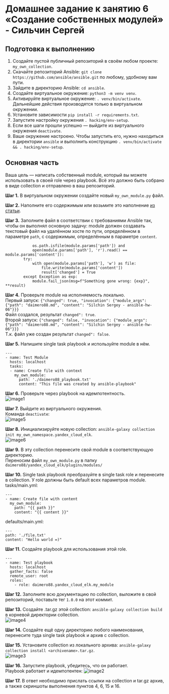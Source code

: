# Домашнее задание к занятию 6 «Создание собственных модулей» - Сильчин Сергей

## Подготовка к выполнению

1. Создайте пустой публичный репозиторий в своём любом проекте: `my_own_collection`.
2. Скачайте репозиторий Ansible: `git clone https://github.com/ansible/ansible.git` по любому, удобному вам пути.
3. Зайдите в директорию Ansible: `cd ansible`.
4. Создайте виртуальное окружение: `python3 -m venv venv`.
5. Активируйте виртуальное окружение: `. venv/bin/activate`. Дальнейшие действия производятся только в виртуальном окружении.
6. Установите зависимости `pip install -r requirements.txt`.
7. Запустите настройку окружения `. hacking/env-setup`.
8. Если все шаги прошли успешно — выйдите из виртуального окружения `deactivate`.
9. Ваше окружение настроено. Чтобы запустить его, нужно находиться в директории `ansible` и выполнить конструкцию `. venv/bin/activate && . hacking/env-setup`.

## Основная часть

Ваша цель — написать собственный module, который вы можете использовать в своей role через playbook. Всё это должно быть собрано в виде collection и отправлено в ваш репозиторий.

**Шаг 1.** В виртуальном окружении создайте новый `my_own_module.py` файл.  

**Шаг 2.** Наполните его содержимым или возьмите это наполнение [из статьи](https://docs.ansible.com/ansible/latest/dev_guide/developing_modules_general.html#creating-a-module).  

**Шаг 3.** Заполните файл в соответствии с требованиями Ansible так, чтобы он выполнял основную задачу: module должен создавать текстовый файл на удалённом хосте по пути, определённом в параметре `path`, с содержимым, определённым в параметре `content`.  

```    if not (os.path.exists(module.params['path']) and
            os.path.isfile(module.params['path']) and
            open(module.params['path'], 'r').read() == module.params['content']):
        try:
            with open(module.params['path'], 'w') as file:
                file.write(module.params['content'])
                result['changed'] = True
        except Exception as exp:
            module.fail_json(msg=f"Something gone wrong: {exp}", **result)
```
**Шаг 4.** Проверьте module на исполняемость локально.  
Первый запуск: ```{"changed": true, "invocation": {"module_args": {"path": "daimero88.md", "content": "Silchin Sergey - ansible-hw-06"}}}```  
Файл создался, результат `changed": true`.  
Второй запуск: ```{"changed": false, "invocation": {"module_args": {"path": "daimero88.md", "content": "Silchin Sergey - ansible-hw-06"}}}```  
Т.к. файл уже создан результат `changed": false`.  

**Шаг 5.** Напишите single task playbook и используйте module в нём.  
```
---
- name: Test Module
  hosts: localhost
  tasks:
  - name: Create file with context
    my_own_module:
      path: './daimero88_playbook.txt'
      content: "This file was created by ansible-playbook"
```
**Шаг 6.** Проверьте через playbook на идемпотентность.  
![image1](https://github.com/user-attachments/assets/d25fede7-5059-42ce-baa5-d5b9c417b83f)  

**Шаг 7.** Выйдите из виртуального окружения.  
Команда `deactivate`:  
![image5](https://github.com/user-attachments/assets/b0cfbbdc-6af0-45a5-86ec-638ecd5ee779)  

**Шаг 8.** Инициализируйте новую collection: `ansible-galaxy collection init my_own_namespace.yandex_cloud_elk`.  
![image6](https://github.com/user-attachments/assets/63118e5c-a6b3-4fc3-9508-45cc8985da3b)  

**Шаг 9.** В эту collection перенесите свой module в соответствующую директорию.  
Переносим файл `my_own_module.py` в папку `daimero88/yandex_cloud_elk/plugins/modules/`  

**Шаг 10.** Single task playbook преобразуйте в single task role и перенесите в collection. У role должны быть default всех параметров module.  
tasks/main.yml:
```
---
- name: Create file with content
  my_own_module:
    path: "{{ path }}"
    content: "{{ content }}"
```
defaults/main.yml:
```
---
path: './file.txt'
content: "Hello world =)"
```
**Шаг 11.** Создайте playbook для использования этой role.  
```
---
- name: Test playbook
  hosts: localhost
  gather_facts: false
  remote_user: root
  roles:
    - role: daimero88.yandex_cloud_elk.my_module
```

**Шаг 12.** Заполните всю документацию по collection, выложите в свой репозиторий, поставьте тег `1.0.0` на этот коммит.

**Шаг 13.** Создайте .tar.gz этой collection: `ansible-galaxy collection build` в корневой директории collection.  
![image4](https://github.com/user-attachments/assets/e305179f-a6c7-4682-bee4-5008294820ca)

**Шаг 14.** Создайте ещё одну директорию любого наименования, перенесите туда single task playbook и архив c collection.

**Шаг 15.** Установите collection из локального архива: `ansible-galaxy collection install <archivename>.tar.gz`.  
![image3](https://github.com/user-attachments/assets/fe0c23c8-d62b-408a-85f3-563709cc0b5d)

**Шаг 16.** Запустите playbook, убедитесь, что он работает.  
Playbook работает и идемпотентен:
![image2](https://github.com/user-attachments/assets/612f6934-6ab9-477a-86e8-6416e6fa3a9f)

**Шаг 17.** В ответ необходимо прислать ссылки на collection и tar.gz архив, а также скриншоты выполнения пунктов 4, 6, 15 и 16.
